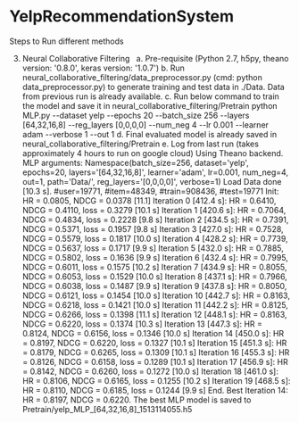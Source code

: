# YelpRecommendationSystem
Steps to Run different methods


3. Neural Collaborative Filtering
   a. Pre-requisite (Python 2.7, h5py, theano version: '0.8.0', keras version: '1.0.7')
   b. Run neural_collaborative_filtering/data_preprocessor.py (cmd: python data_preprocessor.py) to generate training and test 
      data in ./Data. Data from previous run is already available.
   c. Run below command to train the model and save it in neural_collaborative_filtering/Pretrain
      python MLP.py --dataset yelp --epochs 20 --batch_size 256 --layers [64,32,16,8] --reg_layers [0,0,0,0] --num_neg 4
      --lr 0.001 --learner adam --verbose 1 --out 1
   d. Final evaluated model is already saved in neural_collaborative_filtering/Pretrain
   e. Log from last run (takes approximately 4 hours to run on google cloud)
      Using Theano backend.
      MLP arguments: Namespace(batch_size=256, dataset='yelp', epochs=20, layers='[64,32,16,8]', learner='adam', lr=0.001,  num_neg=4,         out=1, path='Data/', reg_layers='[0,0,0,0]', verbose=1)
      Load Data done [10.3 s]. #user=19771, #item=48349, #train=908436, #test=19771
      Init: HR = 0.0805, NDCG = 0.0378 [11.1]
      Iteration 0 [412.4 s]: HR = 0.6410, NDCG = 0.4110, loss = 0.3279 [10.1 s]
      Iteration 1 [420.6 s]: HR = 0.7064, NDCG = 0.4834, loss = 0.2228 [9.8 s]
      Iteration 2 [434.5 s]: HR = 0.7391, NDCG = 0.5371, loss = 0.1957 [9.8 s]
      Iteration 3 [427.0 s]: HR = 0.7528, NDCG = 0.5579, loss = 0.1817 [10.0 s]
      Iteration 4 [428.2 s]: HR = 0.7739, NDCG = 0.5637, loss = 0.1717 [9.9 s]
      Iteration 5 [432.0 s]: HR = 0.7885, NDCG = 0.5802, loss = 0.1636 [9.9 s]
      Iteration 6 [432.4 s]: HR = 0.7995, NDCG = 0.6011, loss = 0.1575 [10.2 s]
      Iteration 7 [434.9 s]: HR = 0.8055, NDCG = 0.6053, loss = 0.1529 [10.0 s]
      Iteration 8 [437.1 s]: HR = 0.7966, NDCG = 0.6038, loss = 0.1487 [9.9 s]
      Iteration 9 [437.8 s]: HR = 0.8050, NDCG = 0.6121, loss = 0.1454 [10.0 s]
      Iteration 10 [442.7 s]: HR = 0.8163, NDCG = 0.6218, loss = 0.1421 [10.0 s]
      Iteration 11 [442.2 s]: HR = 0.8125, NDCG = 0.6266, loss = 0.1398 [11.1 s]
      Iteration 12 [448.1 s]: HR = 0.8163, NDCG = 0.6220, loss = 0.1374 [10.3 s]
      Iteration 13 [447.3 s]: HR = 0.8124, NDCG = 0.6156, loss = 0.1346 [10.0 s]
      Iteration 14 [450.0 s]: HR = 0.8197, NDCG = 0.6220, loss = 0.1327 [10.1 s]
      Iteration 15 [451.3 s]: HR = 0.8179, NDCG = 0.6265, loss = 0.1309 [10.1 s]
      Iteration 16 [455.3 s]: HR = 0.8126, NDCG = 0.6158, loss = 0.1289 [10.1 s]
      Iteration 17 [456.9 s]: HR = 0.8142, NDCG = 0.6260, loss = 0.1272 [10.0 s]
      Iteration 18 [461.0 s]: HR = 0.8106, NDCG = 0.6165, loss = 0.1255 [10.2 s]
      Iteration 19 [468.5 s]: HR = 0.8110, NDCG = 0.6185, loss = 0.1244 [9.9 s]
      End. Best Iteration 14:  HR = 0.8197, NDCG = 0.6220.
      The best MLP model is saved to Pretrain/yelp_MLP_[64,32,16,8]_1513114055.h5

